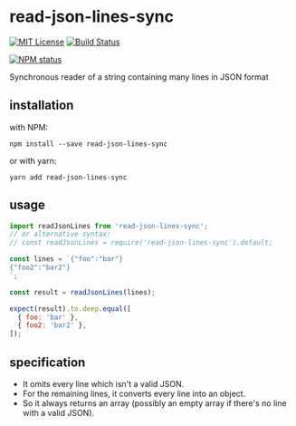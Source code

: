 # read-json-lines-sync

[![MIT License](https://img.shields.io/badge/license-mit-green.svg?style=flat-square)](https://opensource.org/licenses/MIT)
[![Build Status](https://travis-ci.com/oprogramador/read-json-lines-sync.svg?branch=master)](https://travis-ci.com/oprogramador/read-json-lines-sync
)

[![NPM status](https://nodei.co/npm/read-json-lines-sync.png?downloads=true&stars=true)](https://npmjs.org/package/read-json-lines-sync
)

Synchronous reader of a string containing many lines in JSON format

## installation
with NPM:
```
npm install --save read-json-lines-sync
```
or with yarn:
```
yarn add read-json-lines-sync
```

## usage
```js
import readJsonLines from 'read-json-lines-sync';
// or alternative syntax:
// const readJsonLines = require('read-json-lines-sync').default;

const lines = `{"foo":"bar"}
{"foo2":"bar2"}
`;

const result = readJsonLines(lines);

expect(result).to.deep.equal([
  { foo: 'bar' },
  { foo2: 'bar2' },
]);
```

## specification
* It omits every line which isn't a valid JSON.
* For the remaining lines, it converts every line into an object.
* So it always returns an array (possibly an empty array if there's no line with a valid JSON).

